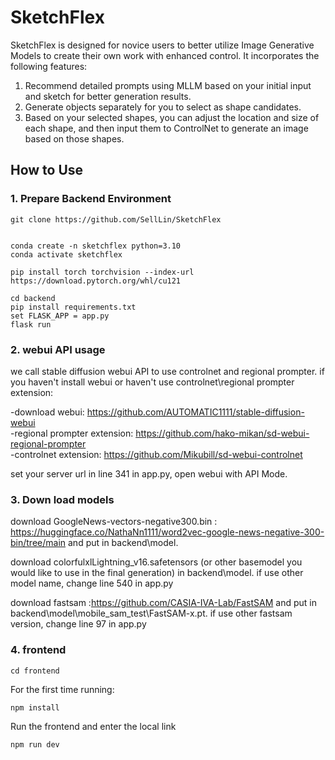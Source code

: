 # SketchFlex

SketchFlex is designed for novice users to better utilize Image Generative Models to create their own work with enhanced control. It incorporates the following features:

1. Recommend detailed prompts using MLLM based on your initial input and sketch for better generation results.
2. Generate objects separately for you to select as shape candidates.
3. Based on your selected shapes, you can adjust the location and size of each shape, and then input them to ControlNet to generate an image based on those shapes.

## How to Use

### 1. Prepare Backend Environment

```
git clone https://github.com/SellLin/SketchFlex


conda create -n sketchflex python=3.10
conda activate sketchflex

pip install torch torchvision --index-url https://download.pytorch.org/whl/cu121

cd backend
pip install requirements.txt
set FLASK_APP = app.py
flask run
```

### 2. webui API usage
we call stable diffusion webui API to use controlnet and regional prompter.
if you haven't install webui or haven't use controlnet\regional prompter extension:

-download webui: https://github.com/AUTOMATIC1111/stable-diffusion-webui<br>
-regional prompter extension: https://github.com/hako-mikan/sd-webui-regional-prompter<br>
-controlnet extension: https://github.com/Mikubill/sd-webui-controlnet

set your server url in line 341 in app.py, open webui with API Mode.

### 3. Down load models
download GoogleNews-vectors-negative300.bin : https://huggingface.co/NathaNn1111/word2vec-google-news-negative-300-bin/tree/main and put in backend\model.

download colorfulxlLightning_v16.safetensors (or other basemodel you would like to use in the final generation) in backend\model.
if use other model name, change line 540 in app.py

download fastsam :https://github.com/CASIA-IVA-Lab/FastSAM and put in backend\model\mobile_sam_test\FastSAM-x.pt.
if use other fastsam version, change line 97 in app.py

### 4. frontend
```
cd frontend
```
For the first time running:
```
npm install 
```
Run the frontend and enter the local link
```
npm run dev
```
